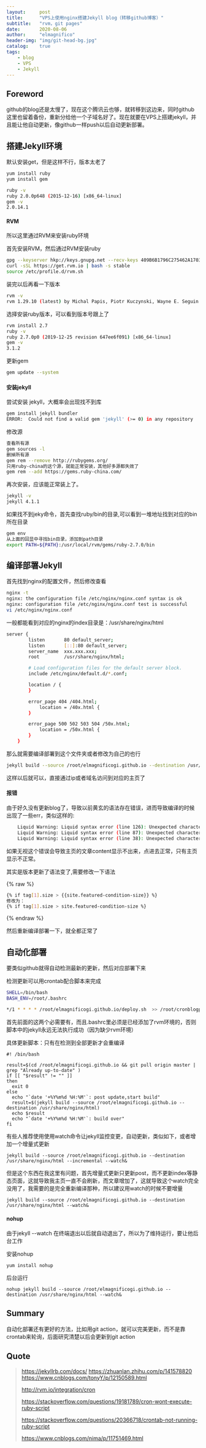 ```yaml
---
layout:     post
title:      "VPS上使用nginx搭建Jekyll blog（转移github博客）"
subtitle:   "rvm，git pages"
date:       2020-08-06
author:     "elmagnifico"
header-img: "img/git-head-bg.jpg"
catalog:    true
tags:
    - blog
    - VPS
    - Jekyll
---
```


## Foreword

github的blog还是太慢了，现在这个腾讯云也够，就转移到这边来，同时github这里也留着备份，重新分给他一个子域名好了。现在就要在VPS上搭建jekyll，并且能让他自动更新，像github一样push以后自动更新部署。

## 搭建Jekyll环境

默认安装get，但是这样不行，版本太老了

```bash
yum install ruby
yum install gem

ruby -v
ruby 2.0.0p648 (2015-12-16) [x86_64-linux]
gem -v
2.0.14.1
```

#### RVM

所以这里通过RVM来安装ruby环境

首先安装RVM，然后通过RVM安装ruby

```bash
gpg --keyserver hkp://keys.gnupg.net --recv-keys 409B6B1796C275462A1703113804BB82D39DC0E3 7D2BAF1CF37B13E2069D6956105BD0E739499BDB
curl -sSL https://get.rvm.io | bash -s stable
source /etc/profile.d/rvm.sh
```

装完以后再看一下版本

```bash
rvm -v
rvm 1.29.10 (latest) by Michal Papis, Piotr Kuczynski, Wayne E. Seguin [https://rvm.io]
```

选择安装ruby版本，可以看到版本号跟上了

```bash
rvm install 2.7
ruby -v
ruby 2.7.0p0 (2019-12-25 revision 647ee6f091) [x86_64-linux]
gem -v
3.1.2
```

更新gem

```bash
gem update --system
```

#### 安装jekyll

尝试安装 jekyll，大概率会出现找不到库

```bash
gem install jekyll bundler
ERROR:  Could not find a valid gem 'jekyll' (>= 0) in any repository
```

修改源

```bash
查看所有源
gem sources -l
删掉所有源
gem rem --remove http://rubygems.org/
只用ruby-china的这个源，就能正常安装，其他好多源都失效了
gem rem --add https://gems.ruby-china.com/
```

再次安装，应该能正常装上了。

```bash
jekyll -v
jekyll 4.1.1
```

如果找不到jeky命令，首先查找ruby/bin的目录,可以看到一堆地址找到对应的bin所在目录

```bash
gem env
从上面的回显中寻找bin目录，添加到path目录
export PATH=${PATH}:/usr/local/rvm/gems/ruby-2.7.0/bin
```

## 编译部署Jekyll

首先找到nginx的配置文件，然后修改查看

```bash
nginx -t
nginx: the configuration file /etc/nginx/nginx.conf syntax is ok
nginx: configuration file /etc/nginx/nginx.conf test is successful
vi /etc/nginx/nginx.conf
```

一般都能看到对应的nginx的index目录是：/usr/share/nginx/html

```bash
server {
        listen       80 default_server;
        listen       [::]:80 default_server;
        server_name  xxx.xxx.xxx;
        root         /usr/share/nginx/html;

        # Load configuration files for the default server block.
        include /etc/nginx/default.d/*.conf;

        location / {
        }

        error_page 404 /404.html;
            location = /40x.html {
        }

        error_page 500 502 503 504 /50x.html;
            location = /50x.html {
        }
    }

```

那么就需要编译部署到这个文件夹或者修改为自己的也行

```bash
jekyll build --source /root/elmagnificogi.github.io --destination /usr/share/nginx/html --incremental
```

这样以后就可以，直接通过ip或者域名访问到对应的主页了

#### 报错

由于好久没有更新blog了，导致以前黄玄的语法存在错误，进而导致编译的时候出现了一些err，类似这样的:

```bash
    Liquid Warning: Liquid syntax error (line 126): Unexpected character { in "tag[1].size > {{site.featured-condition-size}}" in /root/elmagnificogi.github.io/_layouts/post.html
    Liquid Warning: Liquid syntax error (line 87): Unexpected character { in "tag[1].size > {{site.featured-condition-size}}" in /root/elmagnificogi.github.io/_layouts/page.html
    Liquid Warning: Liquid syntax error (line 38): Unexpected character { in "tag[1].size > {{site.featured-condition-size}}" in /root/elmagnificogi.github.io/_layouts/page.html
```

如果无视这个错误会导致主页的文章content显示不出来，点进去正常，只有主页显示不正常。

其实是版本更新了语法变了,需要修改一下语法

{% raw %}
```bash
{% if tag[1].size > {{site.featured-condition-size}} %}
修改为：
{% if tag[1].size > site.featured-condition-size %}
```
{% endraw %}

然后重新编译部署一下，就全都正常了

## 自动化部署

要类似github就得自动检测最新的更新，然后对应部署下来

检测更新可以用crontab配合脚本来完成

```bash
SHELL=/bin/bash
BASH_ENV=/root/.bashrc

*/1 * * * * /root/elmagnificogi.github.io/deploy.sh  >> /root/cronblogpull.log

```

首先前面的这两个必需要有，而且.bashrc里必须是已经添加了rvm环境的，否则脚本中的jekyll永远无法执行成功（因为缺少rvm环境）

具体更新脚本：只有在检测到全部更新才会重编译

```
#! /bin/bash

result=$(cd /root/elmagnificogi.github.io && git pull origin master | grep "Already up-to-date" )
if [[ "$result" != "" ]]
then
  exit 0
else
  echo "`date '+%Y%m%d %H:%M'`: post update,start build"
  result=$(jekyll build --source /root/elmagnificogi.github.io --destination /usr/share/nginx/html)
  echo $result
  echo "`date '+%Y%m%d %H:%M'`: build over"
fi
```

有些人推荐使用使用watch命令让jekyll监控变更，自动更新，类似如下，或者增加一个增量式更新

```
jekyll build --source /root/elmagnificogi.github.io --destination /usr/share/nginx/html --incremental --watch&
```
但是这个东西在我这里有问题，首先增量式更新只更新post，而不更新index等静态页面，这就导致我主页一直不会刷新，而文章增加了，这就导致这个watch完全没用了，我需要的是完全重新编译那种，所以建议用watch的时候不要增量

```
jekyll build --source /root/elmagnificogi.github.io --destination /usr/share/nginx/html --watch&
```

#### nohup

由于jekyll --watch 在终端退出以后就自动退出了，所以为了维持运行，要让他后台工作

安装nohup

```
yum install nohup
```

后台运行

```
nohup jekyll build --source /root/elmagnificogi.github.io --destination /usr/share/nginx/html --watch&
```



## Summary

自动化部署还有更好的方法，比如用git action，就可以完美更新，而不是靠crontab来轮询，后面研究清楚以后会更新到git action

## Quote

> https://jekyllrb.com/docs/
> https://zhuanlan.zhihu.com/p/141578820
> https://www.cnblogs.com/tonyY/p/12150589.html
>
> http://rvm.io/integration/cron
>
> https://stackoverflow.com/questions/19181789/cron-wont-execute-ruby-script
>
> https://stackoverflow.com/questions/20366718/crontab-not-running-ruby-script
>
> https://www.cnblogs.com/nima/p/11751469.html

